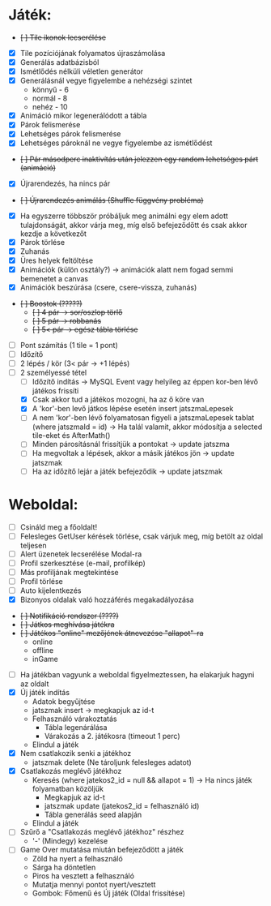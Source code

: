 # Játék:
- ~~[ ] Tile ikonok lecserélése~~
- [x] Tile pozíciójának folyamatos újraszámolása
- [x] Generálás adatbázisból
- [x] Ismétlődés nélküli véletlen generátor
- [x] Generálásnál vegye figyelembe a nehézségi szintet
    - könnyű - 6
    - normál - 8
    - nehéz - 10
- [x] Animáció mikor legenerálódott a tábla
- [x] Párok felismerése
- [x] Lehetséges párok felismerése
- [x] Lehetséges pároknál ne vegye figyelembe az ismétlődést
- ~~[ ] Pár másodperc inaktivítás után jelezzen egy random lehetséges párt (animáció)~~
- [x] Újrarendezés, ha nincs pár
- ~~[ ] Újrarendezés animálás (Shuffle függvény probléma)~~
- [x] Ha egyszerre többször próbáljuk meg animálni egy elem adott tulajdonságát, akkor várja meg, míg első befejeződőtt és csak akkor kezdje a következőt
- [x] Párok törlése
- [x] Zuhanás
- [x] Üres helyek feltöltése
- [x] Animációk (külön osztály?) -> animációk alatt nem fogad semmi bemenetet a canvas
- [x] Animációk beszúrása (csere, csere-vissza, zuhanás)
- ~~[ ] Boostok (?????)~~
    - ~~[ ] 4 pár -> sor/oszlop törlő~~
    - ~~[ ] 5 pár -> robbanás~~
    - ~~[ ] 5< pár -> egész tábla törlése~~
- [ ] Pont számítás (1 tile = 1 pont)
- [ ] Időzítő
- [ ] 2 lépés / kör (3< pár -> +1 lépés)
- [ ] 2 személyessé tétel
    - [ ] Időzítő indítás -> MySQL Event vagy helyileg az éppen kor-ben lévő játékos frissíti
    - [x] Csak akkor tud a játékos mozogni, ha az ő köre van
    - [x] A 'kor'-ben levő játkos lépése esetén insert jatszmaLepesek
    - [ ] A nem 'kor'-ben lévő folyamatosan figyeli a jatszmaLepesek tablat (where jatszmaId = id) -> Ha talál valamit, akkor módosítja a selected tile-eket és AfterMath()
    - [ ] Minden párosításnál frissítjük a pontokat -> update jatszma
    - [ ] Ha megvoltak a lépések, akkor a másik játékos jön -> update jatszmak
    - [ ] Ha az időzítő lejár a játék befejeződik -> update jatszmak

# Weboldal: 
- [ ] Csináld meg a főoldalt!
- [ ] Felesleges GetUser kérések törlése, csak várjuk meg, míg betölt az oldal teljesen
- [ ] Alert üzenetek lecserélése Modal-ra
- [ ] Profil szerkesztése (e-mail, profilkép)
- [ ] Más profiljának megtekintése
- [ ] Profil törlése
- [ ] Auto kijelentkezés
- [x] Bizonyos oldalak való hozzáférés megakadályozása 
- ~~[ ] Notifikáció rendszer (????)~~
- ~~[ ] Játkos meghívása játékra~~
- ~~[ ] Játékos "online" mezőjének átnevezése "allapot"-ra~~
    - online
    - offline
    - inGame
- [ ] Ha játékban vagyunk a weboldal figyelmeztessen, ha elakarjuk hagyni az oldalt
- [x] Új játék indítás
    - Adatok begyűjtése
    - jatszmak insert -> megkapjuk az id-t
    - Felhasználó várakoztatás
        - Tábla legenárálása
        - Várakozás a 2. játékosra (timeout 1 perc)
    - Elindul a játék
- [x] Nem csatlakozik senki a játékhoz
    - jatszmak delete (Ne tároljunk felesleges adatot)
- [x] Csatlakozás meglévő játékhoz
    - Keresés (where jatekos2_id = null && allapot = 1) -> Ha nincs játék folyamatban közöljük
        - Megkapjuk az id-t
        - jatszmak update (jatekos2_id = felhasználó id)
        - Tábla generálás seed alapján
    - Elindul a játék
- [ ] Szűrő a "Csatlakozás meglévő játékhoz" részhez
    - '-' (Mindegy) kezelése
- [ ] Game Over mutatása miután befejeződött a játék
    - Zöld ha nyert a felhasználó
    - Sárga ha döntetlen
    - Piros ha vesztett a felhasználó
    - Mutatja mennyi pontot nyert/vesztett
    - Gombok: Főmenű és Új játék (Oldal frissítése)